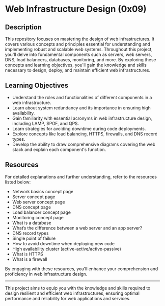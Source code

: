 # Web Infrastructure Design (0x09)

## Description

This repository focuses on mastering the design of web infrastructures. It covers various concepts and principles essential for understanding and implementing robust and scalable web systems. Throughout this project, you'll delve into fundamental components such as servers, web servers, DNS, load balancers, databases, monitoring, and more. By exploring these concepts and learning objectives, you'll gain the knowledge and skills necessary to design, deploy, and maintain efficient web infrastructures.

## Learning Objectives

- Understand the roles and functionalities of different components in a web infrastructure.
- Learn about system redundancy and its importance in ensuring high availability.
- Gain familiarity with essential acronyms in web infrastructure design, including LAMP, SPOF, and QPS.
- Learn strategies for avoiding downtime during code deployments.
- Explore concepts like load balancing, HTTPS, firewalls, and DNS record types.
- Develop the ability to draw comprehensive diagrams covering the web stack and explain each component's function.

## Resources

For detailed explanations and further understanding, refer to the resources listed below:

- Network basics concept page
- Server concept page
- Web server concept page
- DNS concept page
- Load balancer concept page
- Monitoring concept page
- What is a database
- What’s the difference between a web server and an app server?
- DNS record types
- Single point of failure
- How to avoid downtime when deploying new code
- High availability cluster (active-active/active-passive)
- What is HTTPS
- What is a firewall

By engaging with these resources, you'll enhance your comprehension and proficiency in web infrastructure design.

---
This project aims to equip you with the knowledge and skills required to design resilient and efficient web infrastructures, ensuring optimal performance and reliability for web applications and services.